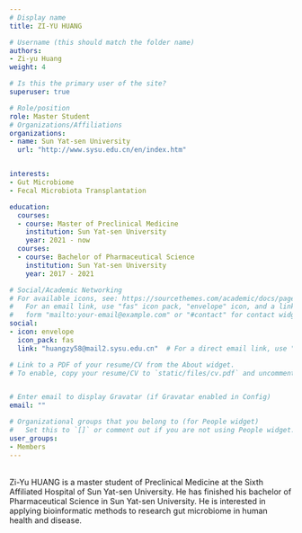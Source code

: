 ```yaml
---
# Display name
title: ZI-YU HUANG

# Username (this should match the folder name)
authors:
- Zi-yu Huang
weight: 4

# Is this the primary user of the site?
superuser: true

# Role/position
role: Master Student
# Organizations/Affiliations
organizations:
- name: Sun Yat-sen University
  url: "http://www.sysu.edu.cn/en/index.htm"


interests:
- Gut Microbiome
- Fecal Microbiota Transplantation

education:
  courses:
  - course: Master of Preclinical Medicine
    institution: Sun Yat-sen University
    year: 2021 - now
  courses:
  - course: Bachelor of Pharmaceutical Science
    institution: Sun Yat-sen University
    year: 2017 - 2021

# Social/Academic Networking
# For available icons, see: https://sourcethemes.com/academic/docs/page-builder/#icons
#   For an email link, use "fas" icon pack, "envelope" icon, and a link in the
#   form "mailto:your-email@example.com" or "#contact" for contact widget.
social:
- icon: envelope
  icon_pack: fas
  link: "huangzy58@mail2.sysu.edu.cn"  # For a direct email link, use "mailto:test@example.org".

# Link to a PDF of your resume/CV from the About widget.
# To enable, copy your resume/CV to `static/files/cv.pdf` and uncomment the lines below.


# Enter email to display Gravatar (if Gravatar enabled in Config)
email: ""

# Organizational groups that you belong to (for People widget)
#   Set this to `[]` or comment out if you are not using People widget.
user_groups:
- Members
---
```

<br>
Zi-Yu HUANG is a master student of Preclinical Medicine at the Sixth Affiliated Hospital of Sun Yat-sen University. He has finished his bachelor of Pharmaceutical Science in Sun Yat-sen University. He is interested in applying bioinformatic methods to research gut microbiome in human health and disease.
